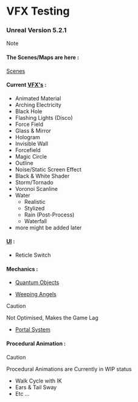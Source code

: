 # VFX Testing

### Unreal Version 5.2.1

> [!NOTE]
> #### The Scenes/Maps are here :
> [Scenes](https://github.com/Loris-Moreau/VFX_Testing/tree/main/Content/Maps "Maps")


#### **Current [VFX's](https://github.com/Loris-Moreau/VFX_Testing/tree/main/Content/VFX "VFX Folder") :**

- Animated Material
- Arching Electricity
- Black Hole
- Flashing Lights (Disco)
- Force Field
- Glass & Mirror
- Hologram
- Invisible Wall
- Forcefield
- Magic Circle
- Outline
- Noise/Static Screen Effect
- Black & White Shader
- Storm/Tornado
- Voronoi Scanline
- Water
  - Realistic
  - Stylized
  - Rain (Post-Process)
  - Waterfall
- more might be added later


#### **[UI](https://github.com/Loris-Moreau/VFX_Testing/tree/main/Content/UI "UI Folder") :**

- Reticle Switch


#### **Mechanics :**

- [Quantum Objects](https://github.com/Loris-Moreau/VFX_Testing/tree/main/Content/Quantum_Object "Quantum Obj Folder")

- [Weeping Angels](https://github.com/Loris-Moreau/VFX_Testing/tree/main/Content/Weeping_Angels "Don't Look Away")

> [!CAUTION]
> Not Optimised, Makes the Game Lag
> - [Portal System](https://github.com/Loris-Moreau/VFX_Testing/tree/main/Content/Portal_System "Portals")


#### **Procedural Animation :**

> [!CAUTION]
> Procedural Animations are Currently in WIP status

- Walk Cycle with IK
- Ears & Tail Sway
- Etc ...
